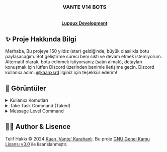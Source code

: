 <p align="center">
  <h3 align="center">VANTE V14 BOTS</h3>

  <p align="center">
    <br />
    <a href="https://discord.gg/luppux"><strong>Luppux Development</strong></a>
  </p>
</p>

## ✨ Proje Hakkında Bilgi
Merhaba, Bu projeye 150 yıldız (star) geldiğinde, büyük olasılıkla botu paylaşacağım. Bot geliştirme süreci beni sıktı ve devam etmek istemiyorum. Alternatif olarak, botu edinmek istiyorsanız (satın almak), detayları konuşmak için lütfen Discord üzerinden benimle iletişime geçin. Discord kullanıcı adım: [@kaanxsrd](https://discord.com/users/155545251866607616) İlginiz için teşekkür ederim!

## 🍭 Görüntüler

<details>
  <summary>Kullanıcı Komutları</summary>

  | Top Command (General)                                                                                       |
  | ----------------------------------------------------------------------------------------------------------- | 
  | <img src="https://github.com/vante-dev/Vante-Bots/assets/136744983/d3f1523f-4436-4fe9-adbb-293beab93cb5" /> |
  | Top Command (General)                                                                                       |
  | <img src="https://github.com/vante-dev/Vante-Bots/assets/136744983/d3f1523f-4436-4fe9-adbb-293beab93cb5" /> |

</details>

<details>
  <summary>Take Task Command (Taked)</summary>

  | Task Command                                    | Top Command (Spesific)                           | Weekly Stat Command                              |
  | ----------------------------------------------- | ------------------------------------------------ | ------------------------------------------------ |
  | <img src="https://vante.dev/img/512x254.png" /> | <img src="https://vante.dev/img/512x254.png" />  | <img src="https://vante.dev/img/512x254.png" />  |

</details>

<details>
  <summary>Message Level Command</summary>

  | Voice Level Command                             | Ship                                            | Streamer Menu                                   |
  | ----------------------------------------------- | ----------------------------------------------- | ----------------------------------------------- |
  | <img src="https://vante.dev/img/512x254.png" /> | <img src="https://vante.dev/img/512x254.png" /> | <img src="https://vante.dev/img/512x254.png" /> |

</details>


## 🐻‍❄️ Author & Lisence


Telif Hakkı © 2024 [Kaan 'Vante' Karahanlı](https://github.com/vante-dev). Bu proje [GNU Genel Kamu Lisansı v3.0](https://github.com/vante-dev/Vante-Bots/blob/main/LICENSE) ile lisanslanmıştır.

